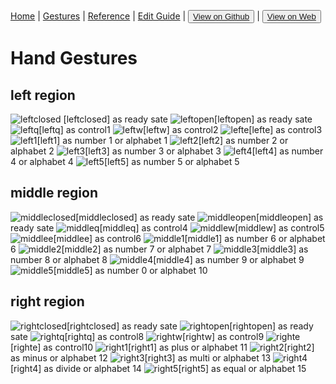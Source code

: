 [Home](/README.md) | [Gestures](/gestures.md) | [Reference](/reference.md) | [Edit Guide](/editguide.md) | <button class="nav" ><a href="https://github.com/whatifif/handgesture/">View on Github</a></button>  |  <button class="nav" ><a href="https://whatifif.github.io/handgesture/">View on Web</a></button>


# Hand Gestures

## left region
![leftclosed](/resources/gestures/lc.jpg)  [leftclosed] as ready sate
![leftopen](/resources/gestures/lo.jpg)[leftopen] as ready sate
![leftq](/resources/gestures/lq.jpg)[leftq] as control1
![leftw](/resources/gestures/lw.jpg)[leftw] as control2
![lefte](/resources/gestures/le.jpg)[lefte] as control3
![left1](/resources/gestures/l1.jpg)[left1] as number 1 or alphabet 1
![left2](/resources/gestures/l2.jpg)[left2] as number 2 or alphabet 2
![left3](/resources/gestures/l3.jpg)[left3] as number 3 or alphabet 3
![left4](/resources/gestures/l4.jpg)[left4] as number 4 or alphabet 4
![left5](/resources/gestures/l5.jpg)[left5] as number 5 or alphabet 5

## middle region
![middleclosed](/resources/gestures/mc.jpg)[middleclosed] as ready sate
![middleopen](/resources/gestures/mo.jpg)[middleopen] as ready sate
![middleq](/resources/gestures/mq.jpg)[middleq] as control4
![middlew](/resources/gestures/mw.jpg)[middlew] as control5
![middlee](/resources/gestures/me.jpg)[middlee] as control6
![middle1](/resources/gestures/m1.jpg)[middle1] as number 6 or alphabet 6
![middle2](/resources/gestures/m2.jpg)[middle2] as number 7 or alphabet 7
![middle3](/resources/gestures/m3.jpg)[middle3] as number 8 or alphabet 8
![middle4](/resources/gestures/m4.jpg)[middle4] as number 9 or alphabet 9
![middle5](/resources/gestures/m5.jpg)[middle5] as number 0 or alphabet 10

## right region
![rightclosed](/resources/gestures/rc.jpg)[rightclosed] as ready sate
![rightopen](/resources/gestures/ro.jpg)[rightopen] as ready sate
![rightq](/resources/gestures/rq.jpg)[rightq] as control8
![rightw](/resources/gestures/rw.jpg)[rightw] as control9
![righte](/resources/gestures/re.jpg)[righte] as control10
![right1](/resources/gestures/r1.jpg)[right1] as plus or alphabet 11
![right2](/resources/gestures/r2.jpg)[right2] as minus or alphabet 12
![right3](/resources/gestures/r3.jpg)[right3] as multi or alphabet 13
![right4](/resources/gestures/r4.jpg)[right4] as divide or alphabet 14
![right5](/resources/gestures/r5.jpg)[right5] as equal  or alphabet 15
